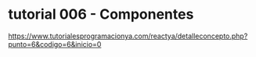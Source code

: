 # tutorial 006 - Componentes

https://www.tutorialesprogramacionya.com/reactya/detalleconcepto.php?punto=6&codigo=6&inicio=0